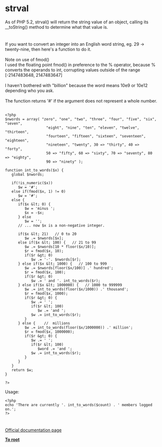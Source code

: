 # strval



As of PHP 5.2, strval() will return the string value of an object, calling its __toString() method to determine what that value is.  

#

If you want to convert an integer into an English word string, eg. 29 -&gt; twenty-nine, then here&apos;s a function to do it.<br><br>Note on use of fmod()<br>  I used the floating point fmod() in preference to the % operator, because % converts the operands to int, corrupting values outside of the range [-2147483648, 2147483647]<br><br>I haven&apos;t bothered with "billion" because the word means 10e9 or 10e12 depending who you ask.<br><br>The function returns &apos;#&apos; if the argument does not represent a whole number.<br><br>

```
<?php
$nwords = array( "zero", "one", "two", "three", "four", "five", "six", "seven",
                   "eight", "nine", "ten", "eleven", "twelve", "thirteen",
                   "fourteen", "fifteen", "sixteen", "seventeen", "eighteen",
                   "nineteen", "twenty", 30 => "thirty", 40 => "forty",
                   50 => "fifty", 60 => "sixty", 70 => "seventy", 80 => "eighty",
                   90 => "ninety" );

function int_to_words($x) {
   global $nwords;

   if(!is_numeric($x))
      $w = '#';
   else if(fmod($x, 1) != 0)
      $w = '#';
   else {
      if($x &lt; 0) {
         $w = 'minus ';
         $x = -$x;
      } else
         $w = '';
      // ... now $x is a non-negative integer.

      if($x &lt; 21)   // 0 to 20
         $w .= $nwords[$x];
      else if($x &lt; 100) {   // 21 to 99
         $w .= $nwords[10 * floor($x/10)];
         $r = fmod($x, 10);
         if($r &gt; 0)
            $w .= '-'. $nwords[$r];
      } else if($x &lt; 1000) {   // 100 to 999
         $w .= $nwords[floor($x/100)] .' hundred';
         $r = fmod($x, 100);
         if($r &gt; 0)
            $w .= ' and '. int_to_words($r);
      } else if($x &lt; 1000000) {   // 1000 to 999999
         $w .= int_to_words(floor($x/1000)) .' thousand';
         $r = fmod($x, 1000);
         if($r &gt; 0) {
            $w .= ' ';
            if($r &lt; 100)
               $w .= 'and ';
            $w .= int_to_words($r);
         }
      } else {    //  millions
         $w .= int_to_words(floor($x/1000000)) .' million';
         $r = fmod($x, 1000000);
         if($r &gt; 0) {
            $w .= ' ';
            if($r &lt; 100)
               $word .= 'and ';
            $w .= int_to_words($r);
         }
      }
   }
   return $w;
}

?>
```


Usage:


```
<?php
echo 'There are currently '. int_to_words($count) . ' members logged on.';
?>
```
  

#

[Official documentation page](https://www.php.net/manual/en/function.strval.php)

**[To root](/README.md)**